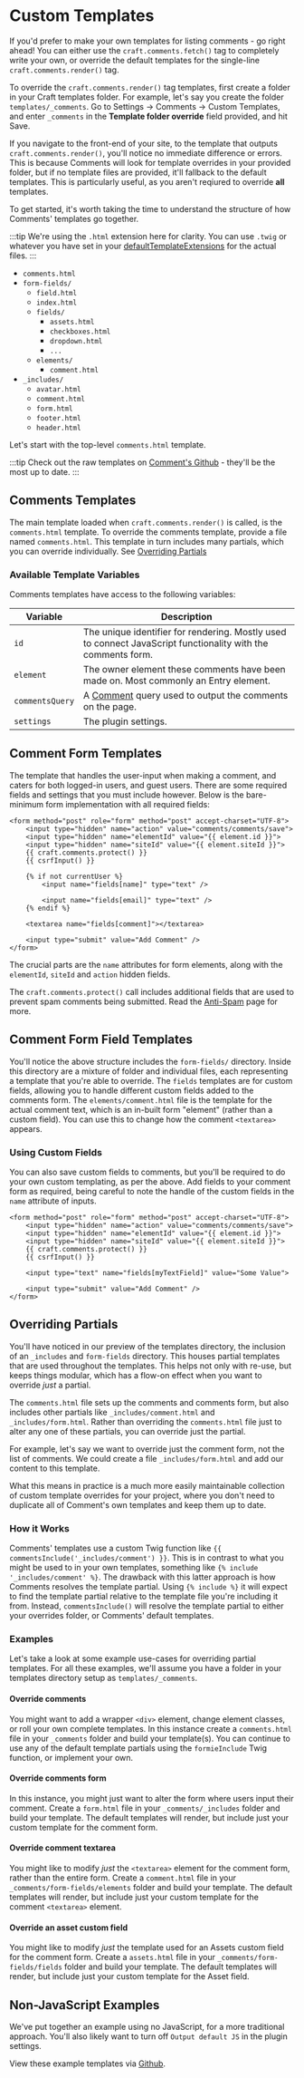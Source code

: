 # Custom Templates

If you'd prefer to make your own templates for listing comments - go right ahead! You can either use the `craft.comments.fetch()` tag to completely write your own, or override the default templates for the single-line `craft.comments.render()` tag.

To override the `craft.comments.render()` tag templates, first create a folder in your Craft templates folder. For example, let's say you create the folder `templates/_comments`. Go to Settings → Comments → Custom Templates, and enter `_comments` in the **Template folder override** field provided, and hit Save.

If you navigate to the front-end of your site, to the template that outputs `craft.comments.render()`, you'll notice no immediate difference or errors. This is because Comments will look for template overrides in your provided folder, but if no template files are provided, it'll fallback to the default templates. This is particularly useful, as you aren't reqiured to override **all** templates.

To get started, it's worth taking the time to understand the structure of how Comments' templates go together.

:::tip
We're using the `.html` extension here for clarity. You can use `.twig` or whatever you have set in your [defaultTemplateExtensions](https://docs.craftcms.com/v3/config/config-settings.html#defaulttemplateextensions) for the actual files.
:::

- `comments.html`
- `form-fields/`
    - `field.html`
    - `index.html`
    - `fields/`
        - `assets.html`
        - `checkboxes.html`
        - `dropdown.html`
        - `...`
    - `elements/`
        - `comment.html`
- `_includes/`
    - `avatar.html`
    - `comment.html`
    - `form.html`
    - `footer.html`
    - `header.html`

Let's start with the top-level `comments.html` template.

:::tip
Check out the raw templates on [Comment's Github](https://github.com/verbb/comments/tree/craft-3/src/templates/_special) - they'll be the most up to date.
:::

## Comments Templates
The main template loaded when `craft.comments.render()` is called, is the `comments.html` template. To override the comments template, provide a file named `comments.html`. This template in turn includes many partials, which you can override individually. See [Overriding Partials](#overriding-partials)

### Available Template Variables
Comments templates have access to the following variables:

Variable | Description
--- | ---
`id` | The unique identifier for rendering. Mostly used to connect JavaScript functionality with the comments form.
`element` | The owner element these comments have been made on. Most commonly an Entry element.
`commentsQuery` | A [Comment](docs:developers/comment) query used to output the comments on the page.
`settings` | The plugin settings.

## Comment Form Templates
The template that handles the user-input when making a comment, and caters for both logged-in users, and guest users. There are some required fields and settings that you must include however. Below is the bare-minimum form implementation with all required fields:

```twig
<form method="post" role="form" method="post" accept-charset="UTF-8">
    <input type="hidden" name="action" value="comments/comments/save">
    <input type="hidden" name="elementId" value="{{ element.id }}">
    <input type="hidden" name="siteId" value="{{ element.siteId }}">
    {{ craft.comments.protect() }}
    {{ csrfInput() }}

    {% if not currentUser %}
        <input name="fields[name]" type="text" />

        <input name="fields[email]" type="text" />
    {% endif %}

    <textarea name="fields[comment]"></textarea>

    <input type="submit" value="Add Comment" />
</form>
```

The crucial parts are the `name` attributes for form elements, along with the `elementId`, `siteId` and `action` hidden fields.

The `craft.comments.protect()` call includes additional fields that are used to prevent spam comments being submitted. Read the [Anti-Spam](docs:feature-tour/anti-spam) page for more.

## Comment Form Field Templates
You'll notice the above structure includes the `form-fields/` directory. Inside this directory are a mixture of folder and individual files, each representing a template that you're able to override. The `fields` templates are for custom fields, allowing you to handle different custom fields added to the comments form. The `elements/comment.html` file is the template for the actual comment text, which is an in-built form "element" (rather than a custom field). You can use this to change how the comment `<textarea>` appears.

### Using Custom Fields

You can also save custom fields to comments, but you'll be required to do your own custom templating, as per the above. Add fields to your comment form as required, being careful to note the handle of the custom fields in the `name` attribute of inputs.

```twig
<form method="post" role="form" method="post" accept-charset="UTF-8">
    <input type="hidden" name="action" value="comments/comments/save">
    <input type="hidden" name="elementId" value="{{ element.id }}">
    <input type="hidden" name="siteId" value="{{ element.siteId }}">
    {{ craft.comments.protect() }}
    {{ csrfInput() }}

    <input type="text" name="fields[myTextField]" value="Some Value">

    <input type="submit" value="Add Comment" />
</form>
```

## Overriding Partials
You'll have noticed in our preview of the templates directory, the inclusion of an `_includes` and `form-fields` directory. This houses partial templates that are used throughout the templates. This helps not only with re-use, but keeps things modular, which has a flow-on effect when you want to override _just_ a partial.

The `comments.html` file sets up the comments and comments form, but also includes other partials like `_includes/comment.html` and `_includes/form.html`. Rather than overriding the `comments.html` file just to alter any one of these partials, you can override just the partial.

For example, let's say we want to override just the comment form, not the list of comments. We could create a file `_includes/form.html` and add our content to this template.

What this means in practice is a much more easily maintainable collection of custom template overrides for your project, where you don't need to duplicate all of Comment's own templates and keep them up to date.

### How it Works
Comments' templates use a custom Twig function like `{{ commentsInclude('_includes/comment') }}`. This is in contrast to what you might be used to in your own templates, something like `{% include '_includes/comment' %}`. The drawback with this latter approach is how Comments resolves the template partial. Using `{% include %}` it will expect to find the template partial relative to the template file you're including it from. Instead, `commentsInclude()` will resolve the template partial to either your overrides folder, or Comments' default templates.

### Examples
Let's take a look at some example use-cases for overriding partial templates. For all these examples, we'll assume you have a folder in your templates directory setup as `templates/_comments`.

#### Override comments
You might want to add a wrapper `<div>` element, change element classes, or roll your own complete templates. In this instance create a `comments.html` file in your `_comments` folder and build your template(s). You can continue to use any of the default template partials using the `formieInclude` Twig function, or implement your own.

#### Override comments form
In this instance, you might just want to alter the form where users input their comment. Create a `form.html` file in your `_comments/_includes` folder and build your template. The default templates will render, but include just your custom template for the comment form.

#### Override comment textarea
You might like to modify _just_ the `<textarea>` element for the comment form, rather than the entire form. Create a `comment.html` file in your `_comments/form-fields/elements` folder and build your template. The default templates will render, but include just your custom template for the comment `<textarea>` element.

#### Override an asset custom field
You might like to modify _just_ the template used for an Assets custom field for the comment form. Create a `assets.html` file in your `_comments/form-fields/fields` folder and build your template. The default templates will render, but include just your custom template for the Asset field.

## Non-JavaScript Examples
We've put together an example using no JavaScript, for a more traditional approach. You'll also likely want to turn off `Output default JS` in the plugin settings.

View these example templates via [Github](https://github.com/verbb/comments/tree/craft-3/examples).
